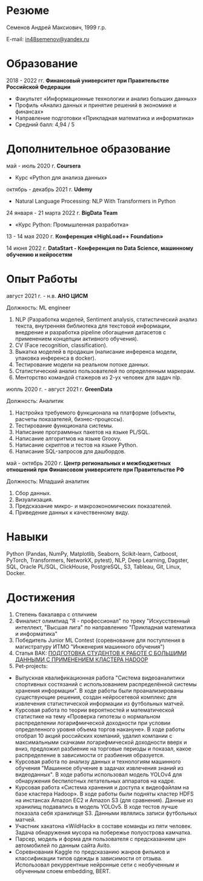 # Резюме
Семенов Андрей Максиович, 1999 г.р.

E-mail: in48semenov@yandex.ru

# Образование
2018 - 2022 гг. **Финансовый университет при Правительстве Российской Федерации**
 - Факультет «Информационные технологии и анализ больших данных»
 - Профиль «Анализ данных и принятие решений в экономике и финансах»
 - Направление подготовки «Прикладная математика и информатика»
 - Средний балл: 4,94 / 5

# Дополнительное образование
май - июль 2020 г. **Coursera**
 - Курс «Python для анализа данных»

октябрь - декабрь 2021 г. **Udemy**
 - Natural Language Processing: NLP With Transformers in Python

24 января - 21 марта 2022 г. **BigData Team**

 - «Курс Python: Промышленная разработка»

13 - 14 мая 2020 г. **Конференция «HighLoad++ Foundation»**

14 июня 2022 г. **DataStart - Конференция по Data Science, машинному обучению и нейросетям**

# Опыт Работы
август 2021 г. - н.в. **АНО ЦИСМ**

Должность: ML engineer
1.	NLP (Разработка моделей, Sentiment analysis, статистический анализ текста, внутренняя библиотека для текстовой информации, внедрение и разработка pipeline обогащения датасетов с применением концепции активного обучения).
2.	CV (Face recognition, classification).
3.	Выкатка моделей в продакшн (написание инференса модели, упаковка инференса в docker).
4.	Тестирование модели на реальном потоке данных.
5.	Статистический анализ пользователей по определенным маркерам.
6.	Менторство командой стажеров из 2-ух человек для задач nlp.

июпль 2020 г. - август 2021 г. **GreenData** 

Должность: Аналитик
1.	Настройка требуемого функционала на платформе (объекты, расчеты показателей, бизнес-процессы).
2.	Тестирование функционала системы.
3.	Написание программных пакетов на языке PL/SQL.
4.	Написание алгоритмов на языке Groovy.
5.	Написание скриптов и тестов на языке Python.
6.	Написание SQL-запросов для дашбордов.

май - октябрь 2020 г. **Центр региональных и межбюджетных отношений при Финансовом университете при Правительстве РФ**				

Должность: Младший аналитик
1.	Сбор данных.
2.	Визуализация.
3.	Предсказание микро- и макроэкономических показателей.
4.	Приведение данных к качественному виду.

# Навыки
Python (Pandas, NumPy, Matplotlib, Seaborn, Scikit-learn, Catboost, PyTorch, Transformers, NetworkX, pytest), NLP, Deep Learning, Dagster, SQL, Oracle PL/SQL, ClickHouse, PostgreSQL, S3, Tableau, Git, Linux, Docker.

# Достижения
1.	Степень бакалавра с отличием
2.	Финалист олимпиад "Я - профессионал" по треку "Искусственный интеллект, "Высшая лига" по направлению "Прикладная математика и информатика"
3.	Победитель Junior ML Contest (соревнование для поступления в магистратуру ИТМО "Инженерия машинного обучения")
4.	Статья ВАК: [ПОДГОТОВКА СТУДЕНТОВ К РАБОТЕ С БОЛЬШИМИ ДАННЫМИ С ПРИМЕНЕНИЕМ КЛАСТЕРА HADOOP](https://s.top-technologies.ru/pdf/2022/6/39203.pdf)
5.	Pet-projects:
 - Выпускная квалификационная работа "Система видеоаналитики спортивных состязаний с использованием распределённой системы хранения информации". В ходе работы были проанализированы существующие решения, создан нейросетевой комплекс для извлечения статистической информации из футбольных матчей.
 - Курсовая работа по теории вероятностей и математической статистике на тему «Проверка гипотезы о нормальном распределении логарифмической доходности при условии определенного уровня объема торгов накануне». В ходе работы отобрал 10 акций российских компаний, удалил компании с максимальными скачками логарифмической доходности вверх и вниз, предложил разбиение на торговые периоды и показал, какое распределение в зависимости от разбиения образуется.
 - Курсовая работа по анализу данных и технологиям машинного обучения "Машинное обучение в задачах извлечения знаний из видеоданных". В ходе работы использовал модель YOLOv4 для обнаружения беспилотных летательных аппаратов на кадре.
 - Курсовая работа «Система хранения и доступа к видеофайлам на базе кластера Hadoop». В ходе работы были подняты кластер HDFS на инстансах Amazon EC2 и Amazon S3 (для сравнения). Данные из хранилищ подавались в модель YOLOv5. В ходе тестов лучше показала себя хранилище S3. Данными являлись записи футбольных матчей.
 - Участник хакатона «WildHack» в составе команды из пяти человек. Задача обнаружения мусора на побережье полуострова камчатка.
 - Парсер, модель и форма для пользователя с предсказанием цен автомобилей по данным сайта Avito.
 - Соревнования Kaggle по предсказанию жанров фильмов и классификации типов одежды в зависимости от отзыва. Использовал рекуррентные нейронные сети с необученным и обученным слоем embedding, BERT.
